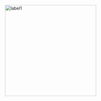 
<img width="300" alt="label1" src=https://github.com/brgeetha3/PR-title/assets/117840807/2d9b9902-807d-483f-8a0d-70fb996826eb>

